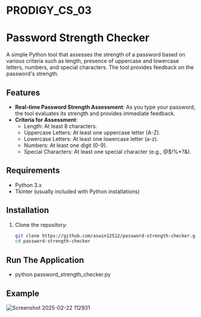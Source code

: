 # PRODIGY_CS_03

# Password Strength Checker

A simple Python tool that assesses the strength of a password based on various criteria such as length, presence of uppercase and lowercase letters, numbers, and special characters. The tool provides feedback on the password's strength.

## Features

- **Real-time Password Strength Assessment**: As you type your password, the tool evaluates its strength and provides immediate feedback.
- **Criteria for Assessment**:
  - Length: At least 8 characters.
  - Uppercase Letters: At least one uppercase letter (A-Z).
  - Lowercase Letters: At least one lowercase letter (a-z).
  - Numbers: At least one digit (0-9).
  - Special Characters: At least one special character (e.g., @$!%*?&).

## Requirements

- Python 3.x
- Tkinter (usually included with Python installations)

## Installation

1. Clone the repository:
   ```bash
   git clone https://github.com/aswin12512/password-strength-checker.git
   cd password-strength-checker

## Run The Application

- python password_strength_checker.py

 ## Example

![Screenshot 2025-02-22 112931](https://github.com/user-attachments/assets/ca551ee8-5f84-4190-b406-f1a2b30155dd)

